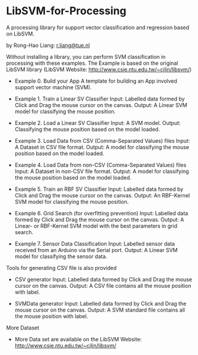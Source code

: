 # LibSVM-for-Processing
A processing library for support vector classification and regression based on LibSVM.

by Rong-Hao Liang: r.liang@tue.nl

Without installing a library, you can perform SVM classification in processing with these examples.
The Example is based on the original LibSVM library
(LibSVM Website: http://www.csie.ntu.edu.tw/~cjlin/libsvm/)

- Example 0. Build your App
A template for building an App involved support vector machine (SVM).

- Example 1. Train a Linear SV Classifier
Input: Labelled data formed by Click and Drag the mouse cursor on the canvas.
Output: A Linear SVM model for classifying the mouse position.

- Example 2. Load a Linear SV Classifier
Input: A SVM model.
Output: Classifying the mouse position based on the model loaded.

- Example 3. Load Data from CSV (Comma-Separated Values) files
Input: A Dataset in CSV file format.
Output: A model for classifying the mouse position based on the model loaded.

- Example 4. Load Data from non-CSV (Comma-Separated Values) files
Input: A Dataset in non-CSV file format.
Output: A model for classifying the mouse position based on the model loaded.

- Example 5. Train an RBF SV Classifier
Input: Labelled data formed by Click and Drag the mouse cursor on the canvas.
Output: An RBF-Kernel SVM model for classifying the mouse position.

- Example 6. Grid Search (for overfitting prevention)
Input: Labelled data formed by Click and Drag the mouse cursor on the canvas.
Output: A Linear- or RBF-Kernel SVM model with the best parameters in grid search.

- Example 7. Sensor Data Classification
Input: Labelled sensor data received from an Arduino via the Serial port.
Output: A Linear SVM model for classifying the sensor data.

Tools for generating CSV file is also provided
- CSV generator
Input: Labelled data formed by Click and Drag the mouse cursor on the canvas.
Output: A CSV file contains all the mouse position with label.

- SVMData generator
Input: Labelled data formed by Click and Drag the mouse cursor on the canvas.
Output: A SVM standard file contains all the mouse position with label.

More Dataset
- More Data set are available on the LibSVM Website: http://www.csie.ntu.edu.tw/~cjlin/libsvm/


